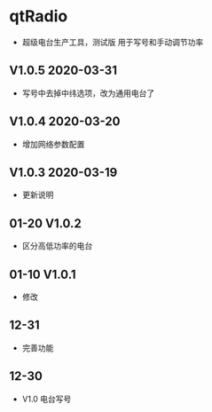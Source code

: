 # qtRadio

- 超级电台生产工具，测试版 用于写号和手动调节功率

## V1.0.5 2020-03-31

- 写号中去掉中纬选项，改为通用电台了

## V1.0.4 2020-03-20

- 增加网络参数配置

## V1.0.3 2020-03-19

- 更新说明

## 01-20 V1.0.2

- 区分高低功率的电台

## 01-10 V1.0.1

- 修改

## 12-31

- 完善功能

## 12-30

- V1.0 电台写号
